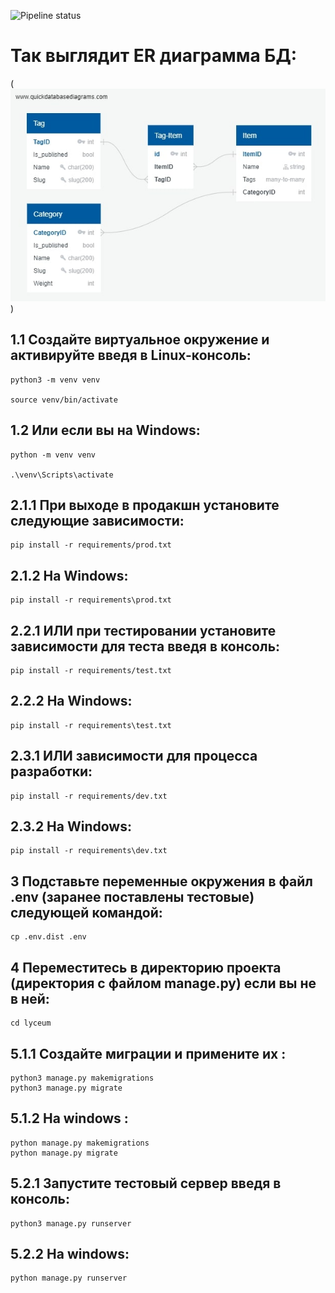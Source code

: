 ![Pipeline status](https://gitlab.crja72.ru/django_2023/students/212917-tawer345-47331/badges/main/pipeline.svg)
# Так выглядит ER диаграмма БД:
(![ER-диаграмма](ER.jpg))
## 1.1 Создайте виртуальное окружение и активируйте введя в Linux-консоль:
```console
python3 -m venv venv

source venv/bin/activate
```
## 1.2 Или если вы на Windows:
```console
python -m venv venv

.\venv\Scripts\activate
```
## 2.1.1 При выходе в продакшн установите следующие зависимости:
```console
pip install -r requirements/prod.txt
```
## 2.1.2 На Windows:
```console
pip install -r requirements\prod.txt
```
## 2.2.1 ИЛИ при тестировании установите зависимости для теста введя в консоль:
```console
pip install -r requirements/test.txt
```
## 2.2.2 На Windows:
```console
pip install -r requirements\test.txt
```
## 2.3.1 ИЛИ зависимости для процесса разработки:
```console
pip install -r requirements/dev.txt
```
## 2.3.2 На Windows:
```console
pip install -r requirements\dev.txt
```
## 3 Подставьте переменные окружения в файл .env (заранее поставлены тестовые) следующей командой:
```console
cp .env.dist .env
```
## 4 Переместитесь в директорию проекта (директория с файлом manage.py) если вы не в ней:
```console
cd lyceum
```
## 5.1.1 Создайте миграции и примените их :
```console
python3 manage.py makemigrations
python3 manage.py migrate
```
## 5.1.2 На windows :
```console
python manage.py makemigrations
python manage.py migrate
```
## 5.2.1 Запустите тестовый сервер введя в консоль:
```console
python3 manage.py runserver
```
## 5.2.2 На windows:
```console
python manage.py runserver
```